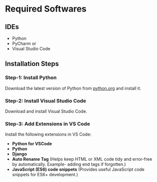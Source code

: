 # Required Softwares

## IDEs

- Python
- PyCharm or
- Visual Studio Code

## Installation Steps

### Step-1: Install Python
Download the latest version of Python from [python.org](https://www.python.org/downloads/) and install it.

### Step-2: Install Visual Studio Code
Download and install Visual Studio Code.

### Step-3: Add Extensions in VS Code
Install the following extensions in VS Code:

- **Python for VSCode**
- **Python**
- **Django**
- **Auto Rename Tag** (Helps keep HTML or XML code tidy and error-free by automatically. Example- adding end tags if forgotten.)
- **JavaScript (ES6) code snippets** (Provides useful JavaScript code snippets for ES6+ development.)
